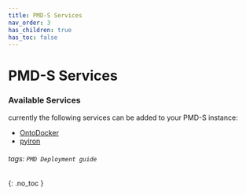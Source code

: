 ```yaml
---
title: PMD-S Services
nav_order: 3
has_children: true
has_toc: false
---
```


PMD-S Services
===

### Available Services
currently the following services can be added to your PMD-S instance:

* [OntoDocker](onto-docker.md)
* [pyiron](pyiron.md)


###### tags: `PMD Deployment guide`
{: .no_toc }
